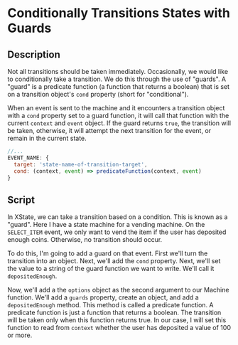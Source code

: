 # Conditionally Transitions States with Guards

## Description

Not all transitions should be taken immediately. Occasionally, we would like to conditionally take a transition. We do this through the use of "guards". A "guard" is a predicate function (a function that returns a boolean) that is set on a transition object's `cond` property (short for "conditional").

When an event is sent to the machine and it encounters a transition object with a `cond` property set to a guard function, it will call that function with the current `context` and `event` object. If the guard returns `true`, the transition will be taken, otherwise, it will attempt the next transition for the event, or remain in the current state.

```javascript
//...
EVENT_NAME: {
  target: 'state-name-of-transition-target',
  cond: (context, event) => predicateFunction(context, event)
}
```

## Script

In XState, we can take a transition based on a condition. This is known as a "guard". Here I have a state machine for a vending machine. On the `SELECT_ITEM` event, we only want to vend the item if the user has deposited enough coins. Otherwise, no transition should occur.

To do this, I'm going to add a guard on that event. First we'll turn the transition into an object. Next, we'll add the `cond` property. Next, we'll set the value to a string of the guard function we want to write. We'll call it `depositedEnough`.

Now, we'll add a the `options` object as the second argument to our Machine function. We'll add a `guards` property, create an object, and add a `depositedEnough` method. This method is called a predicate function. A predicate function is just a function that returns a boolean. The transition will be taken only when this function returns true. In our case, I will set this function to read from `context` whether the user has deposited a value of 100 or more.
